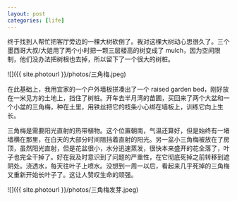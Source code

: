 ```yaml
---
layout: post
categories: [life]
---
```


终于找到人帮忙把客厅旁边的一棵大树砍倒了。我对这棵大树动心思很久了。三个墨西哥大叔/大姐用了两个小时把一颗三层楼高的树变成了 mulch，因为空间限制，他们没办法把树根也去掉，所以留下了一个很大的树桩。

![]({{ site.photourl }}/photos/三角梅.jpeg)

在此基础上，我用宜家的一个户外墙板拼凑出了一个 raised garden bed，刚好放在一米见方的土地上，挡住了树桩。开车去半月湾的苗圃，买回来了两个大盆和一个小盆的三角梅，种在土里，用铁丝把它的枝条小心绑在墙板上，训练它向上生长。

三角梅是需要阳光直射的热带植物。这个位置朝南，气温还算好，但是始终有一堵墙横在那里，在白天的大部分时间阻挡着直射的阳光。另一盆小三角梅被放在了房顶，虽然阳光直射，但是花盆很小，水分迅速蒸发，很快本来盛开的花全落了，叶子也完全干掉了。好在我及时意识到了问题的严重性，在它彻底死掉之前转移到遮阴处。浇透水，每天往叶子上喷水。没想到一周一以后，看起来几乎死掉的三角梅又重新开始长叶子了。这让人赞叹生命的顽强。

![]({{ site.photourl }}/photos/三角梅发芽.jpeg)
